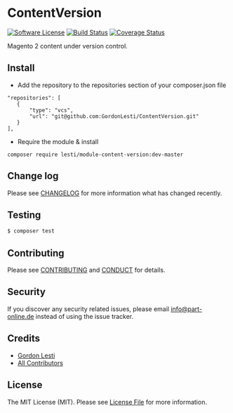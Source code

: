 # ContentVersion

[![Software License][ico-license]](LICENSE.md)
[![Build Status][ico-travis]][link-travis]
[![Coverage Status][ico-coverall]][link-coveralls]

Magento 2 content under version control.

## Install

* Add the repository to the repositories section of your composer.json file
 ```
 "repositories": [
    {
        "type": "vcs",
        "url": "git@github.com:GordonLesti/ContentVersion.git"
    }
 ],
 ```
* Require the module & install
 ```
 composer require lesti/module-content-version:dev-master
 ```

## Change log

Please see [CHANGELOG](CHANGELOG.md) for more information what has changed recently.

## Testing

``` bash
$ composer test
```

## Contributing

Please see [CONTRIBUTING](CONTRIBUTING.md) and [CONDUCT](CONDUCT.md) for details.

## Security

If you discover any security related issues, please email info@part-online.de instead of using the issue tracker.

## Credits

- [Gordon Lesti][link-author]
- [All Contributors][link-contributors]

## License

The MIT License (MIT). Please see [License File](LICENSE.md) for more information.

[ico-license]: https://img.shields.io/github/license/GordonLesti/ContentVersion.svg?style=flat-square
[ico-travis]: https://img.shields.io/travis/GordonLesti/ContentVersion/master.svg?style=flat-square
[ico-coverall]: https://img.shields.io/coveralls/GordonLesti/ContentVersion.svg?style=flat-square

[link-travis]: https://travis-ci.org/GordonLesti/ContentVersion
[link-coveralls]: https://coveralls.io/github/GordonLesti/ContentVersion
[link-author]: https://gordonlesti.com/
[link-contributors]: ../../contributors
